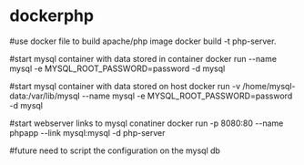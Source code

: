 # dockerphp

#use docker file to build apache/php image 
docker build -t php-server.

#start mysql container with data stored in container 
docker run --name mysql -e MYSQL_ROOT_PASSWORD=password -d mysql

#start mysql container with data stored on host 
docker run -v /home/mysql-data:/var/lib/mysql --name mysql -e MYSQL_ROOT_PASSWORD=password -d mysql

#start webserver links to mysql conatiner 
docker run -p 8080:80 --name phpapp --link mysql:mysql  -d php-server


#future need to script the configuration on the mysql db

